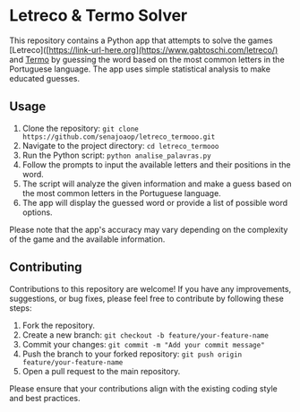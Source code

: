 # Letreco & Termo Solver

This repository contains a Python app that attempts to solve the games [Letreco]([https://link-url-here.org](https://www.gabtoschi.com/letreco/) and [Termo](https://term.ooo/) by guessing the word based on the most common letters in the Portuguese language. The app uses simple statistical analysis to make educated guesses.

## Usage

1. Clone the repository: `git clone https://github.com/senajoaop/letreco_termooo.git`
2. Navigate to the project directory: `cd letreco_termooo`
3. Run the Python script: `python analise_palavras.py`
4. Follow the prompts to input the available letters and their positions in the word.
5. The script will analyze the given information and make a guess based on the most common letters in the Portuguese language.
6. The app will display the guessed word or provide a list of possible word options.

Please note that the app's accuracy may vary depending on the complexity of the game and the available information.

## Contributing

Contributions to this repository are welcome! If you have any improvements, suggestions, or bug fixes, please feel free to contribute by following these steps:

1. Fork the repository.
2. Create a new branch: `git checkout -b feature/your-feature-name`
3. Commit your changes: `git commit -m "Add your commit message"`
4. Push the branch to your forked repository: `git push origin feature/your-feature-name`
5. Open a pull request to the main repository.

Please ensure that your contributions align with the existing coding style and best practices.
